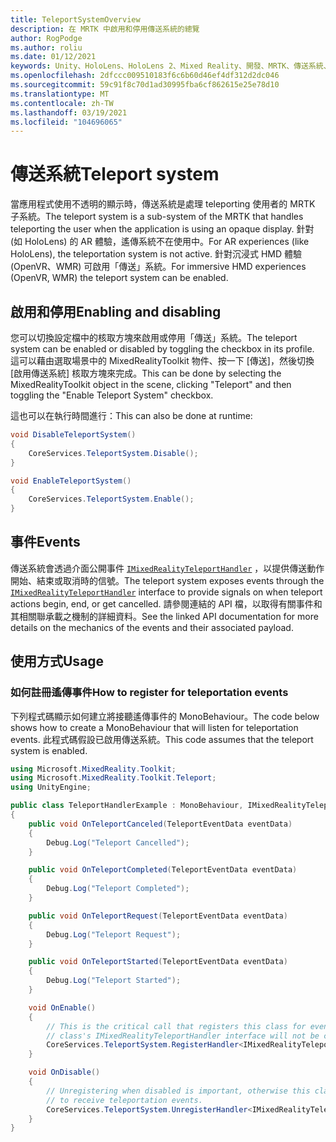 ```yaml
---
title: TeleportSystemOverview
description: 在 MRTK 中啟用和停用傳送系統的總覽
author: RogPodge
ms.author: roliu
ms.date: 01/12/2021
keywords: Unity、HoloLens、HoloLens 2、Mixed Reality、開發、MRTK、傳送系統、
ms.openlocfilehash: 2dfccc009510183f6c6b60d46ef4df312d2dc046
ms.sourcegitcommit: 59c91f8c70d1ad30995fba6cf862615e25e78d10
ms.translationtype: MT
ms.contentlocale: zh-TW
ms.lasthandoff: 03/19/2021
ms.locfileid: "104696065"
---
```

# <a name="teleport-system"></a><span data-ttu-id="898e8-104">傳送系統</span><span class="sxs-lookup"><span data-stu-id="898e8-104">Teleport system</span></span>

<span data-ttu-id="898e8-105">當應用程式使用不透明的顯示時，傳送系統是處理 teleporting 使用者的 MRTK 子系統。</span><span class="sxs-lookup"><span data-stu-id="898e8-105">The teleport system is a sub-system of the MRTK that handles teleporting the user when the application is using an opaque display.</span></span> <span data-ttu-id="898e8-106">針對 (如 HoloLens) 的 AR 體驗，遙傳系統不在使用中。</span><span class="sxs-lookup"><span data-stu-id="898e8-106">For AR experiences (like HoloLens), the teleportation system is not active.</span></span> <span data-ttu-id="898e8-107">針對沉浸式 HMD 體驗 (OpenVR、WMR) 可啟用「傳送」系統。</span><span class="sxs-lookup"><span data-stu-id="898e8-107">For immersive HMD experiences (OpenVR, WMR) the teleport system can be enabled.</span></span>

## <a name="enabling-and-disabling"></a><span data-ttu-id="898e8-108">啟用和停用</span><span class="sxs-lookup"><span data-stu-id="898e8-108">Enabling and disabling</span></span>

<span data-ttu-id="898e8-109">您可以切換設定檔中的核取方塊來啟用或停用「傳送」系統。</span><span class="sxs-lookup"><span data-stu-id="898e8-109">The teleport system can be enabled or disabled by toggling the checkbox in its profile.</span></span>
<span data-ttu-id="898e8-110">這可以藉由選取場景中的 MixedRealityToolkit 物件、按一下 [傳送]，然後切換 [啟用傳送系統] 核取方塊來完成。</span><span class="sxs-lookup"><span data-stu-id="898e8-110">This can be done by selecting the MixedRealityToolkit object in the scene, clicking "Teleport" and then toggling the "Enable Teleport System" checkbox.</span></span>

<span data-ttu-id="898e8-111">這也可以在執行時間進行：</span><span class="sxs-lookup"><span data-stu-id="898e8-111">This can also be done at runtime:</span></span>

```c#
void DisableTeleportSystem()
{
    CoreServices.TeleportSystem.Disable();
}

void EnableTeleportSystem()
{
    CoreServices.TeleportSystem.Enable();
}
```

## <a name="events"></a><span data-ttu-id="898e8-112">事件</span><span class="sxs-lookup"><span data-stu-id="898e8-112">Events</span></span>

<span data-ttu-id="898e8-113">傳送系統會透過介面公開事件 [`IMixedRealityTeleportHandler`](xref:Microsoft.MixedReality.Toolkit.Teleport.IMixedRealityTeleportHandler) ，以提供傳送動作開始、結束或取消時的信號。</span><span class="sxs-lookup"><span data-stu-id="898e8-113">The teleport system exposes events through the [`IMixedRealityTeleportHandler`](xref:Microsoft.MixedReality.Toolkit.Teleport.IMixedRealityTeleportHandler) interface to provide signals on when teleport actions begin, end, or get cancelled.</span></span>
<span data-ttu-id="898e8-114">請參閱連結的 API 檔，以取得有關事件和其相關聯承載之機制的詳細資料。</span><span class="sxs-lookup"><span data-stu-id="898e8-114">See the linked API documentation for more details on the mechanics of the events and their associated payload.</span></span>

## <a name="usage"></a><span data-ttu-id="898e8-115">使用方式</span><span class="sxs-lookup"><span data-stu-id="898e8-115">Usage</span></span>

### <a name="how-to-register-for-teleportation-events"></a><span data-ttu-id="898e8-116">如何註冊遙傳事件</span><span class="sxs-lookup"><span data-stu-id="898e8-116">How to register for teleportation events</span></span>

<span data-ttu-id="898e8-117">下列程式碼顯示如何建立將接聽遙傳事件的 MonoBehaviour。</span><span class="sxs-lookup"><span data-stu-id="898e8-117">The code below shows how to create a MonoBehaviour that will listen for teleportation events.</span></span> <span data-ttu-id="898e8-118">此程式碼假設已啟用傳送系統。</span><span class="sxs-lookup"><span data-stu-id="898e8-118">This code assumes that the teleport system is enabled.</span></span>

```c#
using Microsoft.MixedReality.Toolkit;
using Microsoft.MixedReality.Toolkit.Teleport;
using UnityEngine;

public class TeleportHandlerExample : MonoBehaviour, IMixedRealityTeleportHandler
{
    public void OnTeleportCanceled(TeleportEventData eventData)
    {
        Debug.Log("Teleport Cancelled");
    }

    public void OnTeleportCompleted(TeleportEventData eventData)
    {
        Debug.Log("Teleport Completed");
    }

    public void OnTeleportRequest(TeleportEventData eventData)
    {
        Debug.Log("Teleport Request");
    }

    public void OnTeleportStarted(TeleportEventData eventData)
    {
        Debug.Log("Teleport Started");
    }

    void OnEnable()
    {
        // This is the critical call that registers this class for events. Without this
        // class's IMixedRealityTeleportHandler interface will not be called.
        CoreServices.TeleportSystem.RegisterHandler<IMixedRealityTeleportHandler>(this);
    }

    void OnDisable()
    {
        // Unregistering when disabled is important, otherwise this class will continue
        // to receive teleportation events.
        CoreServices.TeleportSystem.UnregisterHandler<IMixedRealityTeleportHandler>(this);
    }
}
```
